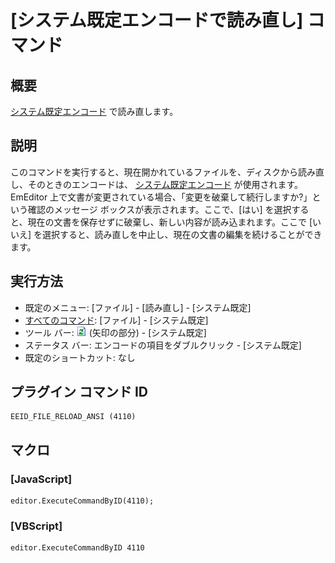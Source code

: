 # \[システム既定エンコードで読み直し\] コマンド

## 概要

[システム既定エンコード](../../glossary/systemdefaultencoding) で読み直します。

## 説明

このコマンドを実行すると、現在開かれているファイルを、ディスクから読み直し、そのときのエンコードは、 [システム既定エンコード](../../glossary/systemdefaultencoding) が使用されます。EmEditor
上で文書が変更されている場合、「変更を破棄して続行しますか?」という確認のメッセージ ボックスが表示されます。ここで、\[はい\]
を選択すると、現在の文書を保存せずに破棄し、新しい内容が読み込まれます。ここで \[いいえ\]
を選択すると、読み直しを中止し、現在の文書の編集を続けることができます。

## 実行方法

- 既定のメニュー: \[ファイル\] \- \[読み直し\] \- \[システム既定\]
- [すべてのコマンド](../../glossary/allcommands): \[ファイル\] \- \[システム既定\]
- ツール バー: ![](../../images/reload.png) (矢印の部分) \- \[システム既定\]
- ステータス バー: エンコードの項目をダブルクリック \- \[システム既定\]
- 既定のショートカット: なし

## プラグイン コマンド ID

```
EEID_FILE_RELOAD_ANSI (4110)
```

## マクロ

### \[JavaScript\]

```
editor.ExecuteCommandByID(4110);
```

### \[VBScript\]

```
editor.ExecuteCommandByID 4110
```
